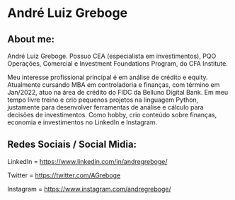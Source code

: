 
<h1>André Luiz Greboge</h1>



<h2>About me:</h2>

André Luiz Greboge. Possuo CEA (especialista em investimentos), PQO Operações, Comercial e Investment Foundations Program, do CFA Institute.

Meu interesse profissional principal é em análise de crédito e equity. Atualmente cursando MBA em controladoria e finanças, com término em Jan/2022, atuo na área de crédito do FIDC da Belluno Digital Bank. Em meu tempo livre treino e crio pequenos projetos na linguagem Python, justamente para desenvolver ferramentas de análise e cálculo para decisões de investimentos. Como hobby, crio conteúdo sobre finanças, economia e investimentos no LinkedIn e Instagram.


<h2>Redes Sociais / Social Midia:</h2>

LinkedIn = https://www.linkedin.com/in/andregreboge/

Twitter = https://twitter.com/AGreboge

Instagram = https://www.instagram.com/andregreboge/





<!---
andreluizgreboge/andreluizgreboge is a ✨ special ✨ repository because its `README.md` (this file) appears on your GitHub profile.
You can click the Preview link to take a look at your changes.
--->
